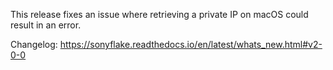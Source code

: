 This release fixes an issue where retrieving a private IP on macOS could result in an error.

Changelog: https://sonyflake.readthedocs.io/en/latest/whats_new.html#v2-0-0
